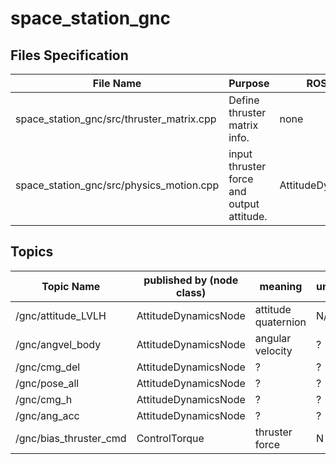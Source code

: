 # space_station_gnc

## Files Specification
| File Name | Purpose | ROS Nodes |
| ---- | ---- | ---- |
| space_station_gnc/src/thruster_matrix.cpp | Define thruster matrix info. | none |
| space_station_gnc/src/physics_motion.cpp | input thruster force and output attitude. | AttitudeDynamicsNode |

## Topics

| Topic Name | published by (node class) | meaning | unit |
| ---- | ---- | ---- | ---- |
| /gnc/attitude_LVLH | AttitudeDynamicsNode | attitude quaternion | N/A |
| /gnc/angvel_body | AttitudeDynamicsNode | angular velocity | ? |
| /gnc/cmg_del | AttitudeDynamicsNode | ? | ? |
| /gnc/pose_all | AttitudeDynamicsNode | ? | ? |
| /gnc/cmg_h | AttitudeDynamicsNode | ? | ? |
| /gnc/ang_acc | AttitudeDynamicsNode | ? | ? |
| /gnc/bias_thruster_cmd | ControlTorque | thruster force | N ? |
